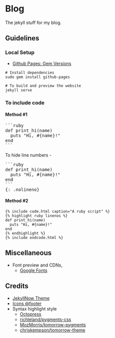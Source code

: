 # Blog
The jekyll stuff for my blog.

## Guidelines
### Local Setup

- [Github Pages: Gem Versions](https://pages.github.com/versions/)

```
# Install dependencies
sudo gem install github-pages

# To build and preview the website
jekyll serve
```

### To include code
#### Method #1
<pre>
```ruby
def print_hi(name)
  puts "Hi, #{name}!"
end
```
</pre>

To hide line numbers -

<pre>
```ruby
def print_hi(name)
  puts "Hi, #{name}!"
end
```
{: .nolineno}
</pre>

#### Method #2
```
{% include code.html caption="A ruby script" %}
{% highlight ruby linenos %}
def print_hi(name)
  puts "Hi, #{name}!"
end
{% endhighlight %}
{% include endcode.html %}
```

## Miscellaneous
- Font preview and CDNs,
  * [Google Fonts](https://www.google.com/fonts)

## Credits
- [JekyllNow Theme](https://github.com/barryclark/jekyll-now)
- [Icons @footer](https://github.com/neilorangepeel/Free-Social-Icons)
- Syntax highlight style
  * [Octopress](http://octopress.org/)
  * [richleland/pygments-css](https://github.com/richleland/pygments-css)
  * [MozMorris/tomorrow-pygments](https://github.com/MozMorris/tomorrow-pygments)
  * [chriskempson/tomorrow-theme](https://github.com/chriskempson/tomorrow-theme)
